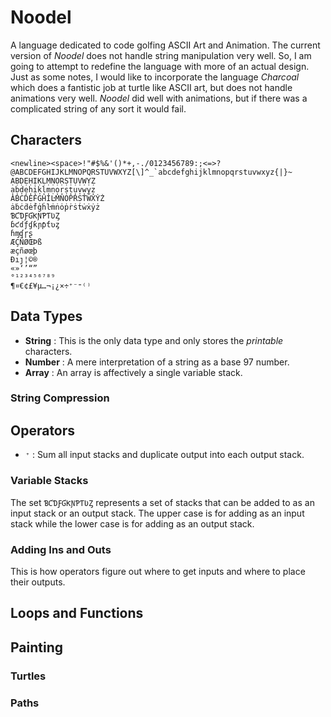 # Noodel

A language dedicated to code golfing ASCII Art and Animation. The current version of _Noodel_ does not handle string manipulation
very well. So, I am going to attempt to redefine the language with more of an actual design. Just as some notes, I would like to
incorporate the language _Charcoal_ which does a fantistic job at turtle like ASCII art, but does not handle animations very well.
_Noodel_ did well with animations, but if there was a complicated string of any sort it would fail.

## Characters

    <newline><space>!"#$%&'()*+,-./0123456789:;<=>?@ABCDEFGHIJKLMNOPQRSTUVWXYZ[\]^_`abcdefghijklmnopqrstuvwxyz{|}~
    ẠḄḌẸḤỊḲḶṂṆỌṚṢṬỤṾẈỴẒ
    ạḅḍẹḥịḳḷṃṇọṛṣṭụṿẉỵẓ
    ȦḂĊḊĖḞĠḢİĿṀṄȮṖṘṠṪẆẊẎŻ
    ȧḃċḋėḟġḣŀṁṅȯṗṙṡṫẇẋẏż
    ƁƇƊƑƓƘƝƤƬƲȤ
    ɓƈɗƒɠƙɲƥƭʋȥ
    ɦɱʠɼʂ
    ÆÇÑØŒÞß
    æçñøœþ
    Ðıȷ¦©®
    «»‘’“”
    °¹²³⁴⁵⁶⁷⁸⁹
    ¶¤€¢£¥µ…¬¡¿×÷⁺⁻⁼⁽⁾

## Data Types

 - __String__ : This is the only data type and only stores the _printable_ characters.
 - __Number__ : A mere interpretation of a string as a base 97 number.
 - __Array__  : An array is affectively a single variable stack.

### String Compression

## Operators

 - `⁺` : Sum all input stacks and duplicate output into each output stack.

### Variable Stacks

The set `ƁƇƊƑƓƘƝƤƬƲȤ` represents a set of stacks that can be added to as an input stack or an output stack. The upper
case is for adding as an input stack while the lower case is for adding as an output stack.

### Adding Ins and Outs

This is how operators figure out where to get inputs and where to place their outputs.

## Loops and Functions

## Painting

### Turtles

### Paths
